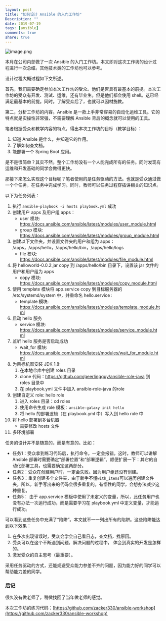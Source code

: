 ```yaml
---
layout: post
title: "如何设计 Ansible 的入门工作坊"
Description: ""
date: 2019-07-19
tags: [ansible]
comments: true
share: true
---
```


![image.png](/assets/images/292372-28f3aed45a46631e.png)

本月在公司内部做了一次 Ansible 的入门工作坊。本文即对这次工作坊的设计过程进行一次总结。其他技术类的工作坊也可以参考。

设计过程大概过程如下文所述。

首先，我们需要确定参加本次工作坊的受众。他们是否具有最基本的前提。本次工作坊的受众有开发、测试、运维，还有毕业生。但是他们都会使用 shell。这已经满足最基本的前提。同时，了解受众后了，也就可以因材施教。

第二，分析工作坊的内容。Ansible 是一款上手非常容易的自动化运维工具。它的特点就是实操性非常强，不需要理解 Ansible 背后的概念就可以使用的工具。

笔者根据受众和教学内容的特点，得出本次工作坊的目标（教学目标）：
1. 知道 Ansible 是什么，并知道它的作用。
2. 了解如何查文档。
3. 能部署一个 Spring Boot 应用。

是不是很简单？其实不然。整个工作坊没有一个人能完成所有的任务。同时发现有运维和开发基础的同学会做得更快。

那接下来怎么实现这个目标呢？笔者使用的是任务驱动的方法。也就是受众通过做一个个任务，在任务中完成学习。同时，教师可以任务过程穿插讲相关的知识点。

以下为任务列表：

1. 执行 `ansible-playbook -i hosts playbook.yml` 成功
2. 创建用户 apps 及用户组 apps：
    * user 模块: https://docs.ansible.com/ansible/latest/modules/user_module.html
    * group 模块: https://docs.ansible.com/ansible/latest/modules/group_module.html
3. 创建以下文件夹，并设置文件夹的用户和组为 apps：
    /apps，/apps/hello，/apps/hello/bin，/apps/hello/logs
    * file 模块: https://docs.ansible.com/ansible/latest/modules/file_module.html
4. 将 helloworld-0.0.2.jar copy 到 /apps/hello/bin 目录下，设置该 jar 文件的用户和用户组为 apps
    * copy 模块: https://docs.ansible.com/ansible/latest/modules/copy_module.html
5. 使用 template 模块将 app.service copy 到目标服务器的 /etc/systemd/system 中，并重命名 hello.service :
    * template 模块: https://docs.ansible.com/ansible/latest/modules/template_module.html
6. 启动 hello 服务
    * service 模块: https://docs.ansible.com/ansible/latest/modules/service_module.html
7. 监听 hello 服务是否启动成功
    * wait_for 模块: https://docs.ansible.com/ansible/latest/modules/wait_for_module.html
8. 为目标机器安装 JDK 1.8:
    1. 在本地仓库中创建 roles 目录
    2. clone 代码：https://github.com/geerlingguy/ansible-role-java 到 roles 目录中
    3. 在 playbook.yml 文件中加入 ansible-role-java 的role
9. 创建自定义 role: hello role
    1. 进入 roles 目录：cd roles
    2. 使用命令生成 role 模板：`ansible-galaxy init hello`
    3. 将 hello 的部署逻辑（在 playbook.yml 中）写入到 hello role 中
10. 将 hello 部署到多台机器
    * 需要修改 hosts 文件
11. 多环境部署

任务的设计并不是随意的，而是有意的。比如：
* 任务1：受众拿到练习代码后，执行命令，一定会报错。这时，教师可以讲解 Ansible 部署时需要确定“部署位置”和“部署逻辑”。顺便扩展一下：其它的自动化部署工具，也需要确定这两部分。
* 任务2：受众在创建用户时，一定会失败。因为用户组还没有创建。
* 任务3：重复创建多个文件夹，由于新手不懂`with_items`可以遍历创建文件夹，所以，新手写出来的代码会很多重复的。有悟性的同学，会想办法减少这种重复。
* 任务5： 由于 app.service 模板中使用了未定义的变量，所以，此任务用户也没有办法一次运行成功，而是需要学习在 playbook.yml 中定义变量，才能运行成功。


可以看到这些任务中充满了“陷阱”。本文就不一一列出所有的陷阱。这些陷阱能达到以下效果：
1. 在多次出现错误时，受众会学会自己看日志，查文档，找原因。
1. 受众可以在这个不断遇到问题，解决问题的过程中， 体会到真实的开发是怎样的。
1. 激发受众的自主思考（最重要）。

采用任务驱动的方式，还能规避受众能力参差不齐的问题，因为能力好的同学可以帮助能力差的同学。

### 后记
很久没有做老师了，稍微找回了当年做老师的感觉。

本次工作坊的练习代码：[https://github.com/zacker330/ansible-workshop](https://github.com/zacker330/ansible-workshop)